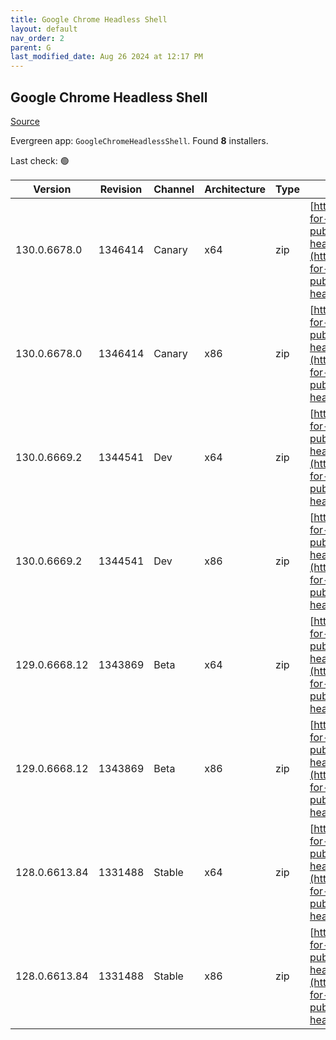 ```yaml
---
title: Google Chrome Headless Shell
layout: default
nav_order: 2
parent: G
last_modified_date: Aug 26 2024 at 12:17 PM
---
```


## Google Chrome Headless Shell

[Source](https://googlechromelabs.github.io/chrome-for-testing/)

Evergreen app: `GoogleChromeHeadlessShell`. Found **8** installers.

Last check: 🟢

| Version       | Revision | Channel | Architecture | Type | URI                                                                                                                                                                                                                          |
| ------------- | -------- | ------- | ------------ | ---- | ---------------------------------------------------------------------------------------------------------------------------------------------------------------------------------------------------------------------------- |
| 130.0.6678.0  | 1346414  | Canary  | x64          | zip  | [https://storage.googleapis.com/chrome-for-testing-public/130.0.6678.0/win64/chrome-headless-shell-win64.zip](https://storage.googleapis.com/chrome-for-testing-public/130.0.6678.0/win64/chrome-headless-shell-win64.zip)   |
| 130.0.6678.0  | 1346414  | Canary  | x86          | zip  | [https://storage.googleapis.com/chrome-for-testing-public/130.0.6678.0/win32/chrome-headless-shell-win32.zip](https://storage.googleapis.com/chrome-for-testing-public/130.0.6678.0/win32/chrome-headless-shell-win32.zip)   |
| 130.0.6669.2  | 1344541  | Dev     | x64          | zip  | [https://storage.googleapis.com/chrome-for-testing-public/130.0.6669.2/win64/chrome-headless-shell-win64.zip](https://storage.googleapis.com/chrome-for-testing-public/130.0.6669.2/win64/chrome-headless-shell-win64.zip)   |
| 130.0.6669.2  | 1344541  | Dev     | x86          | zip  | [https://storage.googleapis.com/chrome-for-testing-public/130.0.6669.2/win32/chrome-headless-shell-win32.zip](https://storage.googleapis.com/chrome-for-testing-public/130.0.6669.2/win32/chrome-headless-shell-win32.zip)   |
| 129.0.6668.12 | 1343869  | Beta    | x64          | zip  | [https://storage.googleapis.com/chrome-for-testing-public/129.0.6668.12/win64/chrome-headless-shell-win64.zip](https://storage.googleapis.com/chrome-for-testing-public/129.0.6668.12/win64/chrome-headless-shell-win64.zip) |
| 129.0.6668.12 | 1343869  | Beta    | x86          | zip  | [https://storage.googleapis.com/chrome-for-testing-public/129.0.6668.12/win32/chrome-headless-shell-win32.zip](https://storage.googleapis.com/chrome-for-testing-public/129.0.6668.12/win32/chrome-headless-shell-win32.zip) |
| 128.0.6613.84 | 1331488  | Stable  | x64          | zip  | [https://storage.googleapis.com/chrome-for-testing-public/128.0.6613.84/win64/chrome-headless-shell-win64.zip](https://storage.googleapis.com/chrome-for-testing-public/128.0.6613.84/win64/chrome-headless-shell-win64.zip) |
| 128.0.6613.84 | 1331488  | Stable  | x86          | zip  | [https://storage.googleapis.com/chrome-for-testing-public/128.0.6613.84/win32/chrome-headless-shell-win32.zip](https://storage.googleapis.com/chrome-for-testing-public/128.0.6613.84/win32/chrome-headless-shell-win32.zip) |
